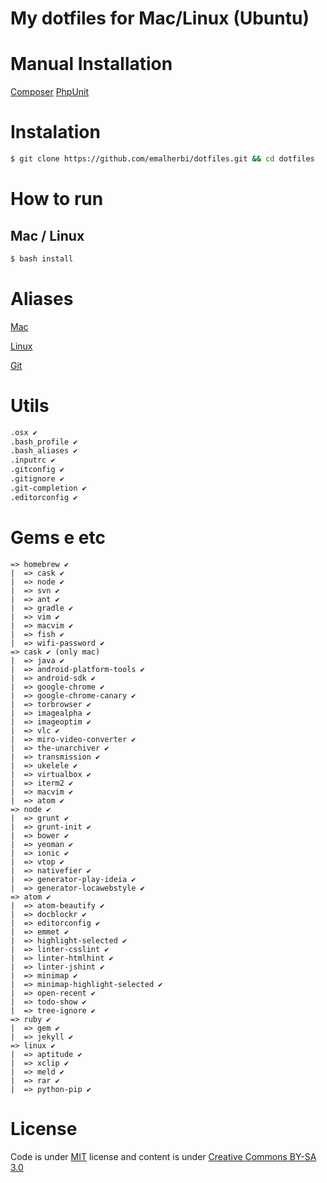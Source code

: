 # My dotfiles for Mac/Linux (Ubuntu)

# Manual Installation

[Composer](https://getcomposer.org/download/)
[PhpUnit](https://phpunit.de/getting-started.html)

# Instalation

```bash
$ git clone https://github.com/emalherbi/dotfiles.git && cd dotfiles
```

# How to run

## Mac / Linux

```bash
$ bash install
```

# Aliases

[Mac](https://github.com/emalherbi/dotfiles/blob/master/system/.bash_profile)

[Linux](https://github.com/emalherbi/dotfiles/blob/master/system/.bash_aliases)

[Git](https://github.com/emalherbi/dotfiles/blob/master/git/.gitconfig#L4)

# Utils

```bash
.osx ✔
.bash_profile ✔
.bash_aliases ✔
.inputrc ✔
.gitconfig ✔
.gitignore ✔
.git-completion ✔
.editorconfig ✔
```

# Gems e etc

```
=> homebrew ✔
|  => cask ✔
|  => node ✔
|  => svn ✔
|  => ant ✔
|  => gradle ✔
|  => vim ✔
|  => macvim ✔
|  => fish ✔
|  => wifi-password ✔
=> cask ✔ (only mac)
|  => java ✔
|  => android-platform-tools ✔
|  => android-sdk ✔
|  => google-chrome ✔
|  => google-chrome-canary ✔
|  => torbrowser ✔
|  => imagealpha ✔
|  => imageoptim ✔
|  => vlc ✔
|  => miro-video-converter ✔
|  => the-unarchiver ✔
|  => transmission ✔
|  => ukelele ✔
|  => virtualbox ✔
|  => iterm2 ✔
|  => macvim ✔
|  => atom ✔
=> node ✔
|  => grunt ✔
|  => grunt-init ✔
|  => bower ✔
|  => yeoman ✔
|  => ionic ✔
|  => vtop ✔
|  => nativefier ✔
|  => generator-play-ideia ✔
|  => generator-locawebstyle ✔
=> atom ✔
|  => atom-beautify ✔
|  => docblockr ✔
|  => editorconfig ✔
|  => emmet ✔
|  => highlight-selected ✔
|  => linter-csslint ✔
|  => linter-htmlhint ✔
|  => linter-jshint ✔
|  => minimap ✔
|  => minimap-highlight-selected ✔
|  => open-recent ✔
|  => todo-show ✔
|  => tree-ignore ✔
=> ruby ✔
|  => gem ✔
|  => jekyll ✔
=> linux ✔
|  => aptitude ✔
|  => xclip ✔
|  => meld ✔
|  => rar ✔
|  => python-pip ✔
```

# License

Code is under [MIT](http://davidsonfellipe.mit-license.org) license and content is under [Creative Commons BY-SA 3.0](http://creativecommons.org/licenses/by-sa/3.0/deed.en_US)
